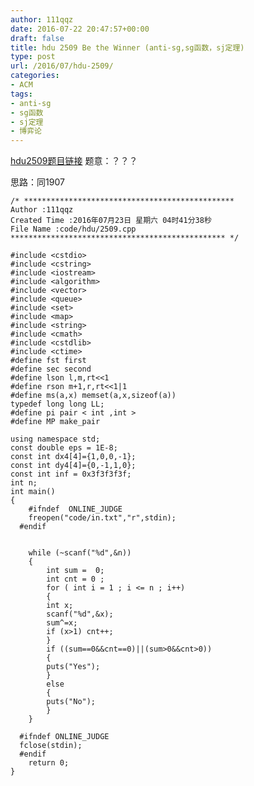 ```yaml
---
author: 111qqz
date: 2016-07-22 20:47:57+00:00
draft: false
title: hdu 2509 Be the Winner (anti-sg,sg函数，sj定理)
type: post
url: /2016/07/hdu-2509/
categories:
- ACM
tags:
- anti-sg
- sg函数
- sj定理
- 博弈论
---
```


[hdu2509题目链接](http://acm.hdu.edu.cn/showproblem.php?pid=2509)
题意：？？？

思路：同1907






    
    /* ***********************************************
    Author :111qqz
    Created Time :2016年07月23日 星期六 04时41分38秒
    File Name :code/hdu/2509.cpp
    ************************************************ */
    
    #include <cstdio>
    #include <cstring>
    #include <iostream>
    #include <algorithm>
    #include <vector>
    #include <queue>
    #include <set>
    #include <map>
    #include <string>
    #include <cmath>
    #include <cstdlib>
    #include <ctime>
    #define fst first
    #define sec second
    #define lson l,m,rt<<1
    #define rson m+1,r,rt<<1|1
    #define ms(a,x) memset(a,x,sizeof(a))
    typedef long long LL;
    #define pi pair < int ,int >
    #define MP make_pair
    
    using namespace std;
    const double eps = 1E-8;
    const int dx4[4]={1,0,0,-1};
    const int dy4[4]={0,-1,1,0};
    const int inf = 0x3f3f3f3f;
    int n;
    int main()
    {
    	#ifndef  ONLINE_JUDGE 
    	freopen("code/in.txt","r",stdin);
      #endif
    
    	
    	while (~scanf("%d",&n))
    	{
    	    int sum =  0;
    	    int cnt = 0 ;
    	    for ( int i = 1 ; i <= n ; i++)
    	    {
    		int x;
    		scanf("%d",&x);
    		sum^=x;
    		if (x>1) cnt++;
    	    }
    	    if ((sum==0&&cnt==0)||(sum>0&&cnt>0))
    	    {
    		puts("Yes");
    	    }
    	    else
    	    {
    		puts("No");
    	    }
    	}
    
      #ifndef ONLINE_JUDGE  
      fclose(stdin);
      #endif
        return 0;
    }
    



